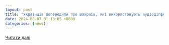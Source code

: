 ```yaml
---
layout: post
title: "Українців попередили про шахраїв, які використовують аудіодіпфейки | Українські Новини"
date: 2024-08-07 01:18:05 +0000
categories: [news]
---
```


[Читати далі](https://ukranews.com/ua/news/1024798-ukrayintsiv-poperedyly-pro-shahrayiv-yaki-vykorystovuyut-audiodipfejky)
